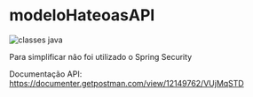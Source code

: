 # modeloHateoasAPI

![classes java](https://user-images.githubusercontent.com/58126683/183539619-c1f9f6f2-fcc5-42cc-a214-6afe0f0994c9.jpg)

Para simplificar não foi utilizado o Spring Security

Documentação API: https://documenter.getpostman.com/view/12149762/VUjMqSTD

